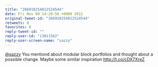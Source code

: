 ```yaml
---
title: "266910254812524544"
date: Fri Nov 09 14:28:58 +0000 2012
original-tweet-id: "266910254812524544"
retweets: 0
favorites: 0
reply-tweet-id: ""
reply-user-id: "13811562"
reply-user-screen-name: "sazzy"
---
```

<a href="https://twitter.com/sazzy">@sazzy</a> You mentiond about modular block portfolios and thought about a possible change. Maybe some similar inspiration http://t.co/cDX7XreZ
